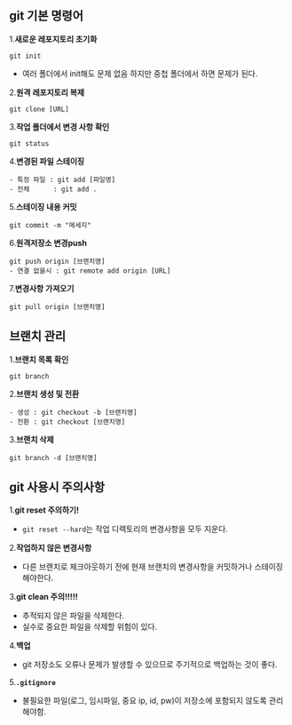 ## git 기본 명령어

1.**새로운 레포지토리 초기화**
```
git init
```
- 여러 폴더에서 init해도 문제 없음 하지만 중첩 폴더에서 하면 문제가 된다.

2.**원격 레포지토리 복제**
```
git clone [URL]
```

3.**작업 폴더에서 변경 사항 확인**
```
git status
```

4.**변경된 파일 스테이징**
```
- 특정 파일 : git add [파일명]
- 전체      : git add .
```

5.**스테이징 내용 커밋**
```
git commit -m "메세지"
```

6.**원격저장소 변경push**
```
git push origin [브랜치명]
- 연결 없을시 : git remote add origin [URL]
```

7.**변경사항 가져오기**
```
git pull origin [브랜치명]
```

## 브랜치 관리
1.**브랜치 목록 확인**
```
git branch
```

2.**브랜치 생성 및 전환**
```
- 생성 : git checkout -b [브랜치명]
- 전환 : git checkout [브랜치명]
```

3.**브랜치 삭제**
```
git branch -d [브랜치명]
```

## git 사용시 주의사항

1.**git reset 주의하기!**
- `git reset --hard`는 작업 디렉토리의 변경사항을 모두 지운다.

2.**작업하지 않은 변경사항**
- 다른 브랜치로 체크아웃하기 전에 현재 브랜치의 변경사항을 커밋하거나 스테이징 해야한다.

3.**git clean 주의!!!!!**
- 추적되지 않은 파일을 삭제한다.
- 실수로 중요한 파일을 삭제할 위험이 있다.

4.**백업**
- git 저장소도 오류나 문제가 발생할 수 있으므로 주기적으로 백업하는 것이 좋다.

5.**`.gitignore`**
- 불필요한 파일(로그, 임시파일, 중요 ip, id, pw)이 저장소에 포함되지 않도록 관리해야함.